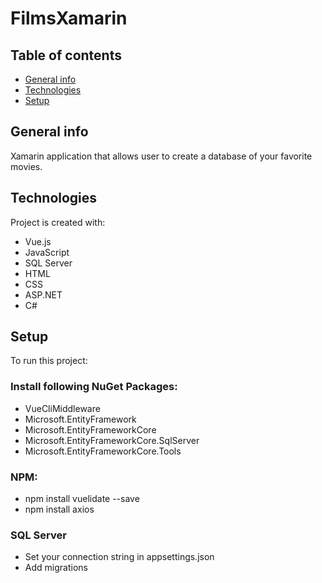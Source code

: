 # FilmsXamarin

## Table of contents
* [General info](#general-info)
* [Technologies](#technologies)
* [Setup](#setup)

## General info
Xamarin application that allows user to create a database of your favorite movies.
	
## Technologies
Project is created with:
* Vue.js
* JavaScript
* SQL Server
* HTML
* CSS
* ASP.NET
* C#
	
## Setup
To run this project:

### Install following NuGet Packages:
* VueCliMiddleware
* Microsoft.EntityFramework
* Microsoft.EntityFrameworkCore
* Microsoft.EntityFrameworkCore.SqlServer
* Microsoft.EntityFrameworkCore.Tools

### NPM:
* npm install vuelidate --save
* npm install axios

### SQL Server
* Set your connection string in appsettings.json
* Add migrations